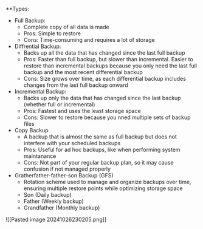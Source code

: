 **Types:
- Full Backup:
	- Complete copy of all data is made
	- Pros: Simple to restore
	- Cons: Time-consuming and requires a lot of storage
- Diffrential Backup: 
	- Backs up all the data that has changed since the last full backup
	- Pros: Faster than full backup, but slower than incremental. Easier to restore than incremental backups because you only need the last full backup and the most recent differential backup
	- Cons: Size grows over time, as each differential backup includes changes from the last full backup onward
- Incremental Backup:
	- Backs up only the data that has changed since the last backup (whether full or incremental)
	- Pros: Fastest and uses the least storage space
	- Cons: Slower to restore because you nned multiple sets of backup files
- Copy Backup
	- A backup that is almost the same as full backup but does not interfere with your scheduled backups
	- Pros: Useful for ad hoc backups, like when performing system maintanance
	- Cons: Not part of your regular backup plan, so it may cause confusion if not managed properly
- Gratherfather-father-son Backup (GFS)
	- Rotation scheme used to manage and organize backups over time, ensuring multiple restore points while optimizing storage space
	- Son (Daily backup)
	- Father (Weekly backup)
	- Grandfather (Monthly backup)

![[Pasted image 20241026230205.png]]
